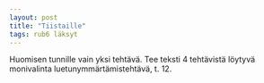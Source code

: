 ```yaml
---
layout: post
title: "Tiistaille"
tags: rub6 läksyt
---
```


Huomisen tunnille vain yksi tehtävä. Tee teksti 4 tehtävistä löytyvä monivalinta luetunymmärtämistehtävä, t. 12. 